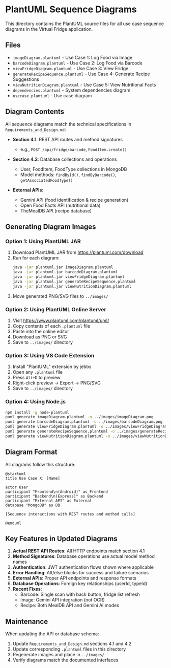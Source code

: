 # PlantUML Sequence Diagrams

This directory contains the PlantUML source files for all use case sequence diagrams in the Virtual Fridge application.

## Files

- `imageDiagram.plantuml` - Use Case 1: Log Food via Image
- `barcodeDiagram.plantuml` - Use Case 2: Log Food via Barcode
- `viewFridgeDiagram.plantuml` - Use Case 3: View Fridge
- `generateRecipeSequence.plantuml` - Use Case 4: Generate Recipe Suggestions
- `viewNutritionDiagram.plantuml` - Use Case 5: View Nutritional Facts
- `dependencies.plantuml` - System dependencies diagram
- `usecase.plantuml` - Use case diagram

## Diagram Contents

All sequence diagrams match the technical specifications in `Requirements_and_Design.md`:

- **Section 4.1**: REST API routes and method signatures
  - e.g., `POST /api/fridge/barcode`, `FoodItem.create()`

- **Section 4.2**: Database collections and operations
  - User, FoodItem, FoodType collections in MongoDB
  - Model methods: `findById()`, `findByBarcode()`, `getAssociatedFoodType()`

- **External APIs**:
  - Gemini API (food identification & recipe generation)
  - Open Food Facts API (nutritional data)
  - TheMealDB API (recipe database)

## Generating Diagram Images

### Option 1: Using PlantUML JAR

1. Download PlantUML JAR from https://plantuml.com/download
2. Run for each diagram:
   ```bash
   java -jar plantuml.jar imageDiagram.plantuml
   java -jar plantuml.jar barcodeDiagram.plantuml
   java -jar plantuml.jar viewFridgeDiagram.plantuml
   java -jar plantuml.jar generateRecipeSequence.plantuml
   java -jar plantuml.jar viewNutritionDiagram.plantuml
   ```
3. Move generated PNG/SVG files to `../images/`

### Option 2: Using PlantUML Online Server

1. Visit https://www.plantuml.com/plantuml/uml/
2. Copy contents of each `.plantuml` file
3. Paste into the online editor
4. Download as PNG or SVG
5. Save to `../images/` directory

### Option 3: Using VS Code Extension

1. Install "PlantUML" extension by jebbs
2. Open any `.plantuml` file
3. Press `Alt+D` to preview
4. Right-click preview → Export → PNG/SVG
5. Save to `../images/` directory

### Option 4: Using Node.js

```bash
npm install -g node-plantuml
puml generate imageDiagram.plantuml -o ../images/imageDiagram.png
puml generate barcodeDiagram.plantuml -o ../images/barcodeDiagram.png
puml generate viewFridgeDiagram.plantuml -o ../images/viewFridgeDiagram.png
puml generate generateRecipeSequence.plantuml -o ../images/generateRecipeSequence.svg
puml generate viewNutritionDiagram.plantuml -o ../images/viewNutritionDiagram.png
```

## Diagram Format

All diagrams follow this structure:

```plantuml
@startuml
title Use Case X: [Name]

actor User
participant "Frontend\n(Android)" as Frontend
participant "Backend\n(Express)" as Backend
participant "External API" as External
database "MongoDB" as DB

[Sequence interactions with REST routes and method calls]

@enduml
```

## Key Features in Updated Diagrams

1. **Actual REST API Routes**: All HTTP endpoints match section 4.1
2. **Method Signatures**: Database operations use actual model method names
3. **Authentication**: JWT authentication flows shown where applicable
4. **Error Handling**: Alt/else blocks for success and failure scenarios
5. **External APIs**: Proper API endpoints and response formats
6. **Database Operations**: Foreign key relationships (userId, typeId)
7. **Recent Fixes**:
   - Barcode: Single scan with back button, fridge list refresh
   - Image: Gemini API integration (not OCR)
   - Recipe: Both MealDB API and Gemini AI modes

## Maintenance

When updating the API or database schema:
1. Update `Requirements_and_Design.md` sections 4.1 and 4.2
2. Update corresponding `.plantuml` files in this directory
3. Regenerate images and place in `../images/`
4. Verify diagrams match the documented interfaces
